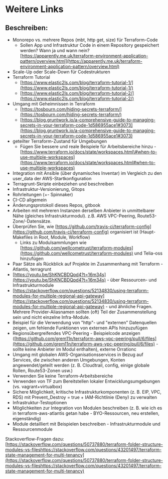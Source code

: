 # Weitere Links

## Beschreiben:

* Monorepo vs. mehrere Repos \(mbt, http get, size\) für Terraform-Code
  * Sollen App und Infrastruktur Code in einem Repository gespeichert werden? Wann ja und wann nein? [https://apparently.me.uk/terraform-environment-application-pattern/overview.html](https://apparently.me.uk/terraform-environment-application-pattern/overview.html)
* Scale-Up oder Scale-Down für Codestrukturen
* Terraform Tutorial
  - [https://www.elastic2ls.com/blog/terraform-tutorial-1/](https://www.elastic2ls.com/blog/terraform-tutorial-1/)
  - [https://www.elastic2ls.com/blog/terraform-tutorial-2/](https://www.elastic2ls.com/blog/terraform-tutorial-2/)
* Umgang mit Geheimnissen in Terraform
  - [https://tosbourn.com/hiding-secrets-terraform/](https://tosbourn.com/hiding-secrets-terraform/)
  - [https://blog.gruntwork.io/a-comprehensive-guide-to-managing-secrets-in-your-terraform-code-1d586955ace1#3073](https://blog.gruntwork.io/a-comprehensive-guide-to-managing-secrets-in-your-terraform-code-1d586955ace1#3073)
* geteilter Terraform-Zustand für Umgebungen
  * Fügen Sie bessere und reale Beispiele für Arbeitsbereiche hinzu - [https://www.terraform.io/docs/state/workspaces.html\#when-to-use-multiple-workspaces](https://www.terraform.io/docs/state/workspaces.html#when-to-use-multiple-workspaces)
* Integration mit Ansible \(über dynamisches Inventar\) im Vergleich zu den user\_data der AWS-Startkonfiguration
* Terragrunt-Skripte einbeziehen und beschreiben
* Infrastruktur-Versionierung, Gitops
* Rohrleitungen \(+- Spinnaker\)
* CI-CD allgemein
* Änderungsprotokoll dieses Repos, gitbook
* Arbeiten mit mehreren Instanzen derselben Anbieter in unmittelbarer Nähe \(gleiches Infrastrukturmodul\). z.B. AWS VPC-Peering, Route53-Zone/-Datensätze.
* Überprüfen Sie, wie [https://github.com/travis-ci/terraform-config](https://github.com/travis-ci/terraform-config) organisiert ist \(Haupt-Makefiles in Root, Module, Workflow\)
  * Links zu Modulsammlungen wie [https://github.com/wellcometrust/terraform-modules](https://github.com/wellcometrust/terraform-modules) und Telia-oss hinzufügen
* Paar Sätze als Rückblick auf Projekte im Zusammenhang mit Terraform - Atlantis, terragrunt
* [https://youtu.be/ShKNCBDQpd4?t=16m34s](https://youtu.be/ShKNCBDQpd4?t=16m34s) - über Ressourcen- und Infrastrukturmodule
* [https://stackoverflow.com/questions/52134830/using-terraform-modules-for-multiple-regional-api-gateway](https://stackoverflow.com/questions/52134830/using-terraform-modules-for-multiple-regional-api-gateway) - und ähnliche Fragen. Mehrere Provider-Aliasnamen sollten \(oft\) Teil der Zusammenstellung sein und nicht einzelne Infra-Module.
* Beispiel für die Verwendung von "http"- und "externen" Datenquellen zeigen, um fehlende Funktionen von externen APIs hinzuzufügen
* Regionsübergreifendes VPC-Peering - Beispielcode anzeigen \([https://github.com/grem11n/terraform-aws-vpc-peering/pull/6/files](https://github.com/grem11n/terraform-aws-vpc-peering/pull/6/files) - sollte keine Anbieter im Modul enthalten\), externe Orrationc
* Umgang mit globalen AWS-Organisationsservices in Bezug auf Services, die zwischen anderen Umgebungen, Konten angewendet/geteilt werden \(z. B. Cloudtrail, config, einige globale Rollen, Route53-Zonen usw.\)
* Verwenden Sie keine Terraform-Arbeitsbereiche
* Verwenden von TF zum Bereitstellen lokaler Entwicklungsumgebungen \(vs. vagrant+virtualbox\)
* Sichere Möglichkeit, kritische Infrastrukturkomponenten \(z. B. EIP, VPC, RDS\) mit Prevent\_Destroy = true + IAM-Richtlinie \(Deny\) zu verwalten
* Infrastruktur-Testoptionen
* Möglichkeiten zur Integration von Modulen beschreiben \(z. B. wie ich es in terraform-aws-atlantis getan habe - BYO-Ressourcen, neu erstellen, eigenständig\)
* Module detailliert mit Beispielen beschreiben - Infrastrukturmodule und Ressourcenmodule

Stackoverflow-Fragen dazu:[https://stackoverflow.com/questions/50737880/terraform-folder-structure-modules-vs-fileshttps://stackoverflow.com/questions/43201497/terraform-state-management-for-multi-tenancy](https://stackoverflow.com/questions/50737880/terraform-folder-structure-modules-vs-fileshttps://stackoverflow.com/questions/43201497/terraform-state-management-for-multi-tenancy)
